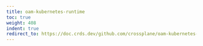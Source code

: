 ```yaml
---
title: oam-kubernetes-runtime
toc: true
weight: 408
indent: true
redirect_to: https://doc.crds.dev/github.com/crossplane/oam-kubernetes-runtime
---
```

